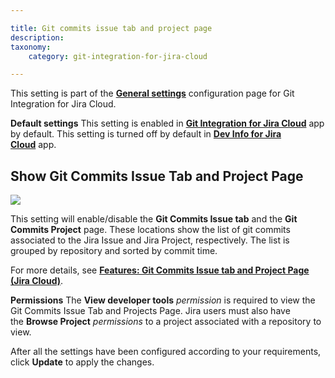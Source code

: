 ```yaml
---

title: Git commits issue tab and project page
description:
taxonomy:
    category: git-integration-for-jira-cloud

---
```



This setting is part of the [**General settings**](/git-integration-for-jira-cloud/General-Settings) configuration page for Git Integration for Jira Cloud.

**Default settings**
This setting is enabled in [**Git Integration for Jira Cloud**](https://marketplace.atlassian.com/apps/4984/git-integration-for-jira?tab=overview&hosting=cloud) app by default.
This setting is turned off by default in [**Dev Info for Jira Cloud**](https://marketplace.atlassian.com/apps/1219270/dev-info-for-jira?hosting=cloud&tab=overview) app.

## Show Git Commits Issue Tab and Project Page

![](https://bigbrassband.atlassian.net/wiki/download/thumbnails/1207829071/gitcloud-gencfg-show-git-commits-issue-proj-tab.png?version=1&modificationDate=1645096681756&cacheVersion=1&api=v2&width=680&height=215)

This setting will enable/disable the **Git Commits Issue tab** and the **Git Commits Project** page. These locations show the list of git commits associated to the Jira Issue and Jira Project, respectively. The list is grouped by repository and sorted by commit time.

For more details, see [**Features: Git Commits Issue tab and Project Page (Jira Cloud)**](/git-integration-for-jira-cloud/git-commits-issue-tab-and-project-page/).

**Permissions**
The **View developer tools** _permission_ is required to view the Git Commits Issue Tab and Projects Page. Jira users must also have the **Browse Project** _permissions_ to a project associated with a repository to view.


After all the settings have been configured according to your requirements, click **Update** to apply the changes.

